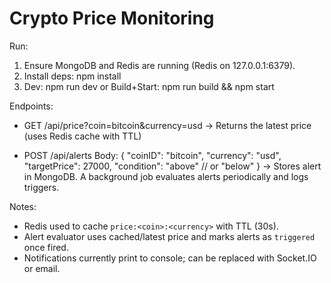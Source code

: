 # Crypto Price Monitoring

Run:
1. Ensure MongoDB and Redis are running (Redis on 127.0.0.1:6379).
2. Install deps: npm install
3. Dev: npm run dev
   or Build+Start: npm run build && npm start

Endpoints:
- GET /api/price?coin=bitcoin&currency=usd
  -> Returns the latest price (uses Redis cache with TTL)

- POST /api/alerts
  Body:
  {
    "coinID": "bitcoin",
    "currency": "usd",
    "targetPrice": 27000,
    "condition": "above"  // or "below"
  }
  -> Stores alert in MongoDB. A background job evaluates alerts periodically and logs triggers.

Notes:
- Redis used to cache `price:<coin>:<currency>` with TTL (30s).
- Alert evaluator uses cached/latest price and marks alerts as `triggered` once fired.
- Notifications currently print to console; can be replaced with Socket.IO or email.

